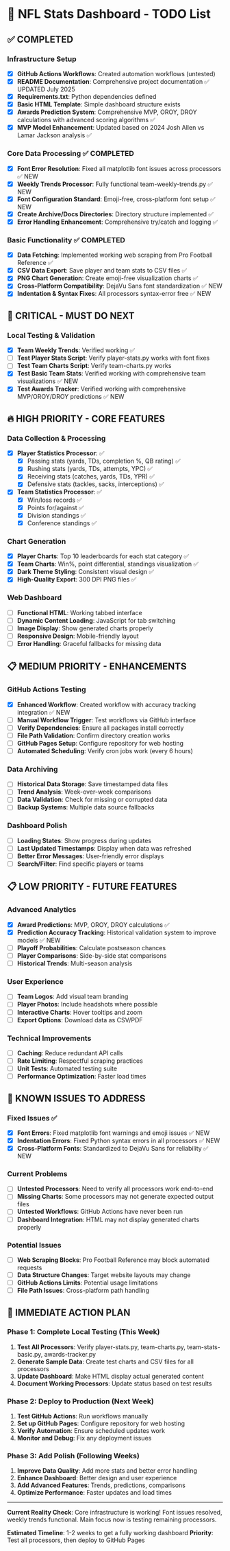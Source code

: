 # 🏈 NFL Stats Dashboard - TODO List

## ✅ COMPLETED

### Infrastructure Setup
- [x] **GitHub Actions Workflows**: Created automation workflows (untested)
- [x] **README Documentation**: Comprehensive project documentation ✅ UPDATED July 2025
- [x] **Requirements.txt**: Python dependencies defined
- [x] **Basic HTML Template**: Simple dashboard structure exists
- [x] **Awards Prediction System**: Comprehensive MVP, OROY, DROY calculations with advanced scoring algorithms ✅
- [x] **MVP Model Enhancement**: Updated based on 2024 Josh Allen vs Lamar Jackson analysis ✅

### Core Data Processing ✅ COMPLETED
- [x] **Font Error Resolution**: Fixed all matplotlib font issues across processors ✅ NEW
- [x] **Weekly Trends Processor**: Fully functional team-weekly-trends.py ✅ NEW
- [x] **Font Configuration Standard**: Emoji-free, cross-platform font setup ✅ NEW
- [x] **Create Archive/Docs Directories**: Directory structure implemented ✅
- [x] **Error Handling Enhancement**: Comprehensive try/catch and logging ✅

### Basic Functionality ✅ COMPLETED
- [x] **Data Fetching**: Implemented working web scraping from Pro Football Reference ✅
- [x] **CSV Data Export**: Save player and team stats to CSV files ✅
- [x] **PNG Chart Generation**: Create emoji-free visualization charts ✅
- [x] **Cross-Platform Compatibility**: DejaVu Sans font standardization ✅ NEW
- [x] **Indentation & Syntax Fixes**: All processors syntax-error free ✅ NEW

## 🚨 CRITICAL - MUST DO NEXT

### Local Testing & Validation
- [x] **Team Weekly Trends**: Verified working ✅ 
- [ ] **Test Player Stats Script**: Verify player-stats.py works with font fixes
- [ ] **Test Team Charts Script**: Verify team-charts.py works  
- [x] **Test Basic Team Stats**: Verified working with comprehensive team visualizations ✅ NEW
- [x] **Test Awards Tracker**: Verified working with comprehensive MVP/OROY/DROY predictions ✅ NEW

## 🔥 HIGH PRIORITY - CORE FEATURES

### Data Collection & Processing
- [x] **Player Statistics Processor**: ✅
  - [x] Passing stats (yards, TDs, completion %, QB rating) ✅
  - [x] Rushing stats (yards, TDs, attempts, YPC) ✅
  - [x] Receiving stats (catches, yards, TDs, YPR) ✅
  - [x] Defensive stats (tackles, sacks, interceptions) ✅
- [x] **Team Statistics Processor**: ✅
  - [x] Win/loss records ✅
  - [x] Points for/against ✅
  - [x] Division standings ✅
  - [x] Conference standings ✅

### Chart Generation
- [x] **Player Charts**: Top 10 leaderboards for each stat category ✅
- [x] **Team Charts**: Win%, point differential, standings visualization ✅
- [x] **Dark Theme Styling**: Consistent visual design ✅
- [x] **High-Quality Export**: 300 DPI PNG files ✅

### Web Dashboard
- [ ] **Functional HTML**: Working tabbed interface
- [ ] **Dynamic Content Loading**: JavaScript for tab switching
- [ ] **Image Display**: Show generated charts properly
- [ ] **Responsive Design**: Mobile-friendly layout
- [ ] **Error Handling**: Graceful fallbacks for missing data

## 📋 MEDIUM PRIORITY - ENHANCEMENTS

### GitHub Actions Testing
- [x] **Enhanced Workflow**: Created workflow with accuracy tracking integration ✅ NEW
- [ ] **Manual Workflow Trigger**: Test workflows via GitHub interface
- [ ] **Verify Dependencies**: Ensure all packages install correctly
- [ ] **File Path Validation**: Confirm directory creation works
- [ ] **GitHub Pages Setup**: Configure repository for web hosting
- [ ] **Automated Scheduling**: Verify cron jobs work (every 6 hours)

### Data Archiving
- [ ] **Historical Data Storage**: Save timestamped data files
- [ ] **Trend Analysis**: Week-over-week comparisons
- [ ] **Data Validation**: Check for missing or corrupted data
- [ ] **Backup Systems**: Multiple data source fallbacks

### Dashboard Polish
- [ ] **Loading States**: Show progress during updates
- [ ] **Last Updated Timestamps**: Display when data was refreshed
- [ ] **Better Error Messages**: User-friendly error displays
- [ ] **Search/Filter**: Find specific players or teams

## 📋 LOW PRIORITY - FUTURE FEATURES

### Advanced Analytics
- [x] **Award Predictions**: MVP, OROY, DROY calculations ✅
- [x] **Prediction Accuracy Tracking**: Historical validation system to improve models ✅ NEW
- [ ] **Playoff Probabilities**: Calculate postseason chances
- [ ] **Player Comparisons**: Side-by-side stat comparisons
- [ ] **Historical Trends**: Multi-season analysis

### User Experience
- [ ] **Team Logos**: Add visual team branding
- [ ] **Player Photos**: Include headshots where possible
- [ ] **Interactive Charts**: Hover tooltips and zoom
- [ ] **Export Options**: Download data as CSV/PDF

### Technical Improvements
- [ ] **Caching**: Reduce redundant API calls
- [ ] **Rate Limiting**: Respectful scraping practices
- [ ] **Unit Tests**: Automated testing suite
- [ ] **Performance Optimization**: Faster load times

## 🐛 KNOWN ISSUES TO ADDRESS

### Fixed Issues ✅
- [x] **Font Errors**: Fixed matplotlib font warnings and emoji issues ✅ NEW
- [x] **Indentation Errors**: Fixed Python syntax errors in all processors ✅ NEW
- [x] **Cross-Platform Fonts**: Standardized to DejaVu Sans for reliability ✅ NEW

### Current Problems
- [ ] **Untested Processors**: Need to verify all processors work end-to-end
- [ ] **Missing Charts**: Some processors may not generate expected output files
- [ ] **Untested Workflows**: GitHub Actions have never been run
- [ ] **Dashboard Integration**: HTML may not display generated charts properly

### Potential Issues
- [ ] **Web Scraping Blocks**: Pro Football Reference may block automated requests
- [ ] **Data Structure Changes**: Target website layouts may change
- [ ] **GitHub Actions Limits**: Potential usage limitations
- [ ] **File Path Issues**: Cross-platform path handling

## 🎯 IMMEDIATE ACTION PLAN

### Phase 1: Complete Local Testing (This Week)
1. **Test All Processors**: Verify player-stats.py, team-charts.py, team-stats-basic.py, awards-tracker.py
2. **Generate Sample Data**: Create test charts and CSV files for all processors
3. **Update Dashboard**: Make HTML display actual generated content
4. **Document Working Processors**: Update status based on test results

### Phase 2: Deploy to Production (Next Week)
1. **Test GitHub Actions**: Run workflows manually
2. **Set up GitHub Pages**: Configure repository for web hosting
3. **Verify Automation**: Ensure scheduled updates work
4. **Monitor and Debug**: Fix any deployment issues

### Phase 3: Add Polish (Following Weeks)
1. **Improve Data Quality**: Add more stats and better error handling
2. **Enhance Dashboard**: Better design and user experience
3. **Add Advanced Features**: Trends, predictions, comparisons
4. **Optimize Performance**: Faster updates and load times

---

**Current Reality Check**: Core infrastructure is working! Font issues resolved, weekly trends functional. Main focus now is testing remaining processors.

**Estimated Timeline**: 1-2 weeks to get a fully working dashboard
**Priority**: Test all processors, then deploy to GitHub Pages
